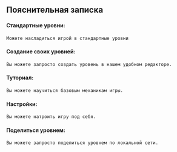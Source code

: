 ## Пояснительная записка

#### Стандартные уровни:
    Можете насладиться игрой в стандартные уровни
#### Создание своих уровней:
    Вы можете запросто создать уровень в нашем удобном редакторе.
#### Туториал:
    Вы можете научиться базовым механикам игры.
#### Настройки:
    Вы можете натроить игру под себя.
#### Поделиться уровнем:
    Вы можете запросто поделиться уровнем по локальной сети.
